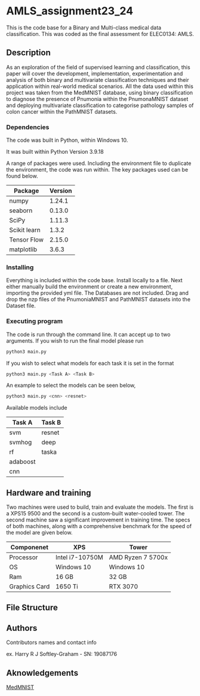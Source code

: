 # AMLS_assignment23_24

This is the code base for a Binary and Multi-class medical data classification. This was coded as the final assessment for ELEC0134: AMLS.

## Description

As an exploration of the field of supervised learning and classification, this paper will cover the development, implementation, experimentation and analysis of both binary and multivariate classification techniques and their application within real-world medical scenarios. All the data used within this project was taken from the MedMNIST database, using binary classification to diagnose the presence of Pnumonia within the PnumonaMNIST dataset and deploying multivariate classification to categorise pathology samples of colon cancer within the PathMNIST datasets.

### Dependencies

The code was built in Python, within Windows 10.

It was built within Python Version 3.9.18

A range of packages were used. Including the environment file to duplicate the environment, the code was run within. The key packages used can be found below.

| Package | Version |
| --- | --- |
| numpy | 1.24.1 |
| seaborn | 0.13.0 |
| SciPy | 1.11.3 |
| Scikit learn | 1.3.2 |
| Tensor Flow | 2.15.0 |
| matplotlib | 3.6.3 |

### Installing

Everything is included within the code base. 
Install locally to a file. Next either manually build the environment or create a new environment, importing the provided yml file. The Databases are not included. 
Drag and drop the nzp files of the PnumoniaMNIST and PathMNIST datasets into the Dataset file.

### Executing program

The code is run through the command line. It can accept up to two arguments. If you wish to run the final model please run
```python
python3 main.py
```

If you wish to select what models for each task it is set in the format
```python
python3 main.py <Task A> <Task B>
```

An example to select the models can be seen below,

```python
python3 main.py <cnn> <resnet>
```

Available models include

| Task A | Task B |
| --- | --- |
| svm | resnet |
| svmhog | deep |
| rf | taska |
| adaboost |  |
| cnn |  |

## Hardware and training

Two machines were used to build, train and evaluate the models. The first is a XPS15 9500 and the second is a custom-built water-cooled tower. The second machine saw a significant improvement in training time. The specs of both machines, along with a comprehensive benchmark for the speed of the model are given below.

| Componenet | XPS | Tower |
| --- | --- | --- |
| Processor | Intel i7-10750M | AMD Ryzen 7 5700x |
| OS | Windows 10 |  Windows 10 |
| Ram | 16 GB | 32 GB |
| Graphics Card | 1650 Ti | RTX 3070 |

## File Structure


## Authors

Contributors names and contact info

ex. Harry R J Softley-Graham  - SN: 19087176

## Aknowledgements

[MedMNIST]([https://choosealicense.com/licenses/mit/](https://medmnist.com/)https://medmnist.com/)
